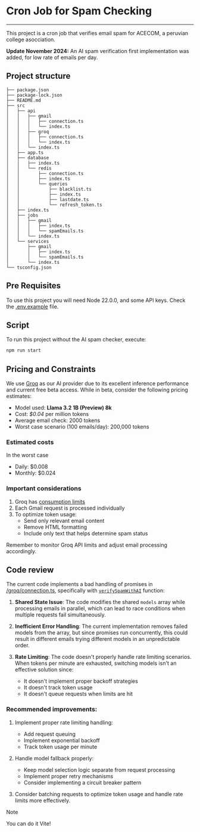 # Cron Job for Spam Checking
---
This project is a cron job that verifies email spam for ACECOM, a peruvian college asocciation.

**Update November 2024:** An AI spam verification first implementation was added, for low rate of emails per day.

## Project structure

```
├── package.json
├── package-lock.json
├── README.md
├── src
│   ├── api
│   │   ├── gmail
│   │   │   ├── connection.ts
│   │   │   └── index.ts
│   │   ├── groq
│   │   │   ├── connection.ts
│   │   │   └── index.ts
│   │   └── index.ts
│   ├── app.ts
│   ├── database
│   │   ├── index.ts
│   │   └── redis
│   │       ├── connection.ts
│   │       ├── index.ts
│   │       └── queries
│   │           ├── blacklist.ts
│   │           ├── index.ts
│   │           ├── lastdate.ts
│   │           └── refresh_token.ts
│   ├── index.ts
│   ├── jobs
│   │   ├── gmail
│   │   │   ├── index.ts
│   │   │   └── spamEmails.ts
│   │   └── index.ts
│   └── services
│       ├── gmail
│       │   ├── index.ts
│       │   └── spamEmails.ts
│       └── index.ts
└── tsconfig.json
```

## Pre Requisites

To use this project you will need Node 22.0.0, and some API keys. Check the [.env.example](./.env.example) file.

## Script

To run this project without the AI spam checker, execute:

```bash
npm run start
```

## Pricing and Constraints

We use [Groq](https://groq.com) as our AI provider due to its excellent inference performance and current free beta access. While in beta, consider the following pricing estimates:

- Model used: **Llama 3.2 1B (Preview) 8k**
- Cost: *$0.04* per million tokens
- Average email check: 2000 tokens
- Worst case scenario (100 emails/day): 200,000 tokens

### Estimated costs

In the worst case

- Daily: $0.008
- Monthly: $0.024

### Important considerations

1. Groq has [consumption limits](https://console.groq.com/settings/limits)
2. Each Gmail request is processed individually
3. To optimize token usage:
    - Send only relevant email content
    - Remove HTML formatting
    - Include only text that helps determine spam status

Remember to monitor Groq API limits and adjust email processing accordingly.

## Code review

The current code implements a bad handling of promises in [/groq/connection.ts](src/api/groq/connection.ts), specifically with [`verifySpamWithAI`](src/api/groq/connection.ts) function:

1. **Shared State Issue**: The code modifies the shared `models` array while processing emails in parallel, which can lead to race conditions when multiple requests fail simultaneously.

2. **Inefficient Error Handling**: The current implementation removes failed models from the array, but since promises run concurrently, this could result in different emails trying different models in an unpredictable order.

3. **Rate Limiting**: The code doesn't properly handle rate limiting scenarios. When tokens per minute are exhausted, switching models isn't an effective solution since:
   - It doesn't implement proper backoff strategies
   - It doesn't track token usage
   - It doesn't queue requests when limits are hit

### Recommended improvements:

1. Implement proper rate limiting handling:
   - Add request queuing
   - Implement exponential backoff
   - Track token usage per minute

2. Handle model fallback properly:
   - Keep model selection logic separate from request processing
   - Implement proper retry mechanisms
   - Consider implementing a circuit breaker pattern

3. Consider batching requests to optimize token usage and handle rate limits more effectively.



> [!NOTE]
> You can do it Vite!

